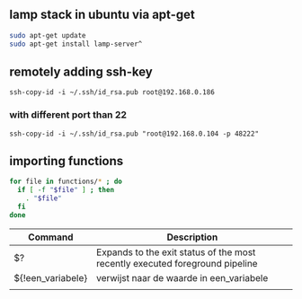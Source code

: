 ## lamp stack in ubuntu via apt-get
```bash
sudo apt-get update
sudo apt-get install lamp-server^
```
## remotely adding ssh-key 
`ssh-copy-id -i ~/.ssh/id_rsa.pub root@192.168.0.186`
### with different port than 22
`ssh-copy-id -i ~/.ssh/id_rsa.pub "root@192.168.0.104 -p 48222"`
## importing functions
```bash
for file in functions/* ; do
  if [ -f "$file" ] ; then
    . "$file"
  fi
done
```
| Command | Description |
| ------- | ------ |
| $? |  Expands to the exit status of the most recently executed foreground pipeline |
| ${!een_variabele} | verwijst naar de waarde in een_variabele|
|  | |

